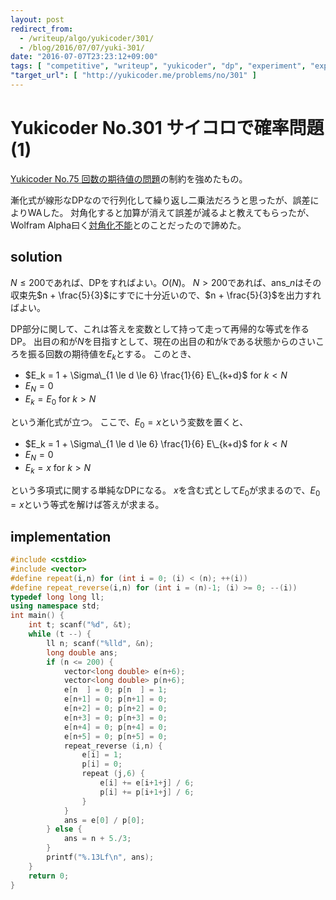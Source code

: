 ```yaml
---
layout: post
redirect_from:
  - /writeup/algo/yukicoder/301/
  - /blog/2016/07/07/yuki-301/
date: "2016-07-07T23:23:12+09:00"
tags: [ "competitive", "writeup", "yukicoder", "dp", "experiment", "expected-value", "probability", "dice" ]
"target_url": [ "http://yukicoder.me/problems/no/301" ]
---
```


# Yukicoder No.301 サイコロで確率問題 (1)

[Yukicoder No.75 回数の期待値の問題](http://yukicoder.me/problems/129)の制約を強めたもの。

漸化式が線形なDPなので行列化して繰り返し二乗法だろうと思ったが、誤差によりWAした。
対角化すると加算が消えて誤差が減るよと教えてもらったが、
Wolfram Alpha曰く<a href="https://www.wolframalpha.com/input/?i=((1%2F6,1%2F6,1%2F6,1%2F6,1%2F6,1%2F6,1),(1,0,0,0,0,0,0),(0,1,0,0,0,0,0),(0,0,1,0,0,0,0),(0,0,0,1,0,0,0),(0,0,0,0,1,0,0),(0,0,0,0,0,0,1))">対角化不能</a>とのことだったので諦めた。

## solution

$N \le 200$であれば、DPをすればよい。$O(N)$。
$N \gt 200$であれば、$\mathrm{ans}\_n$はその収束先$n + \frac{5}{3}$にすでに十分近いので、$n + \frac{5}{3}$を出力すればよい。

DP部分に関して、これは答えを変数として持って走って再帰的な等式を作るDP。
出目の和が$N$を目指すとして、現在の出目の和が$k$である状態からのさいころを振る回数の期待値を$E_k$とする。
このとき、

-   $E_k = 1 + \Sigma\_{1 \le d \le 6} \frac{1}{6} E\_{k+d}$ for $k \lt N$
-   $E_N = 0$
-   $E_k = E_0$ for $k \gt N$

という漸化式が立つ。
ここで、$E_0 = x$という変数を置くと、

-   $E_k = 1 + \Sigma\_{1 \le d \le 6} \frac{1}{6} E\_{k+d}$ for $k \lt N$
-   $E_N = 0$
-   $E_k = x$ for $k \gt N$

という多項式に関する単純なDPになる。
$x$を含む式として$E_0$が求まるので、$E_0 = x$という等式を解けば答えが求まる。

## implementation

``` c++
#include <cstdio>
#include <vector>
#define repeat(i,n) for (int i = 0; (i) < (n); ++(i))
#define repeat_reverse(i,n) for (int i = (n)-1; (i) >= 0; --(i))
typedef long long ll;
using namespace std;
int main() {
    int t; scanf("%d", &t);
    while (t --) {
        ll n; scanf("%lld", &n);
        long double ans;
        if (n <= 200) {
            vector<long double> e(n+6);
            vector<long double> p(n+6);
            e[n  ] = 0; p[n  ] = 1;
            e[n+1] = 0; p[n+1] = 0;
            e[n+2] = 0; p[n+2] = 0;
            e[n+3] = 0; p[n+3] = 0;
            e[n+4] = 0; p[n+4] = 0;
            e[n+5] = 0; p[n+5] = 0;
            repeat_reverse (i,n) {
                e[i] = 1;
                p[i] = 0;
                repeat (j,6) {
                    e[i] += e[i+1+j] / 6;
                    p[i] += p[i+1+j] / 6;
                }
            }
            ans = e[0] / p[0];
        } else {
            ans = n + 5./3;
        }
        printf("%.13Lf\n", ans);
    }
    return 0;
}
```
